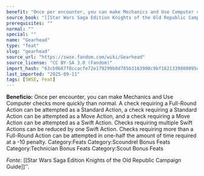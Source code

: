 ```yaml
---
benefit: "Once per encounter, you can make Mechanics and Use Computer checks more quickly than normal. A check requiring a Full-Round Action can be attempted as a Standard Action, a check requiring a Standard Action can be attempted as a Move Action, and a check requiring a Move Action can be attempted as a Swift Action. Checks requiring multiple Swift Actions can be reduced by one Swift Action. Checks requiring more than a Full-Round Action can be attempted in one-half the amount of time required at a -10 penalty. Category:Feats Category:Scoundrel Bonus Feats Category:Technician Bonus Feats Category:Scout Bonus Feats"
source_book: "[[Star Wars Saga Edition Knights of the Old Republic Campaign Guide]]''"
prerequisites: ""
normal: ""
special: ""
name: "Gearhead"
type: "feat"
slug: "gearhead"
source_url: "https://swse.fandom.com/wiki/Gearhead"
source_license: "CC BY-SA 3.0 (Fandom)"
import_hash: "63cb9b67f8ccacfe72e179299b0d78563163900c9bf1621339800895da202282"
last_imported: "2025-09-11"
tags: [SWSE, Feat]
---
```

**Beneficio:** Once per encounter, you can make Mechanics and Use Computer checks more quickly than normal. A check requiring a Full-Round Action can be attempted as a Standard Action, a check requiring a Standard Action can be attempted as a Move Action, and a check requiring a Move Action can be attempted as a Swift Action. Checks requiring multiple Swift Actions can be reduced by one Swift Action. Checks requiring more than a Full-Round Action can be attempted in one-half the amount of time required at a -10 penalty. Category:Feats Category:Scoundrel Bonus Feats Category:Technician Bonus Feats Category:Scout Bonus Feats

*Fonte:* [[Star Wars Saga Edition Knights of the Old Republic Campaign Guide]]''.